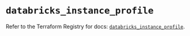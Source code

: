 # `databricks_instance_profile`

Refer to the Terraform Registry for docs: [`databricks_instance_profile`](https://registry.terraform.io/providers/databricks/databricks/1.79.1/docs/resources/instance_profile).
